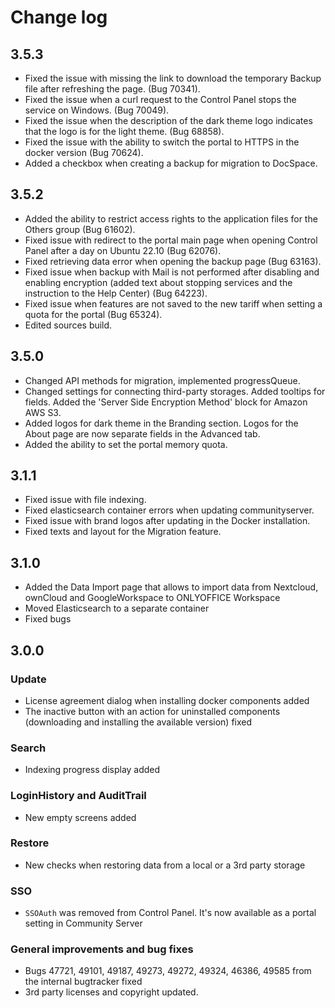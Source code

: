 # Change log

## 3.5.3

* Fixed the issue with missing the link to download the temporary Backup file after refreshing the page. (Bug 70341).
* Fixed the issue when a curl request to the Control Panel stops the service on Windows. (Bug 70049).
* Fixed the issue when the description of the dark theme logo indicates that the logo is for the light theme. (Bug 68858).
* Fixed the issue with the ability to switch the portal to HTTPS in the docker version (Bug 70624).
* Added a checkbox when creating a backup for migration to DocSpace.

## 3.5.2

* Added the ability to restrict access rights to the application files for the Others group (Bug 61602).
* Fixed issue with redirect to the portal main page when opening Control Panel after a day on Ubuntu 22.10 (Bug 62076).
* Fixed retrieving data error when opening the backup page (Bug 63163).
* Fixed issue when backup with Mail is not performed after disabling and enabling encryption (added text about stopping services and the instruction to the Help Center) (Bug 64223).
* Fixed issue when features are not saved to the new tariff when setting a quota for the portal (Bug 65324).
* Edited sources build.

## 3.5.0

* Changed API methods for migration, implemented progressQueue.
* Changed settings for connecting third-party storages. Added tooltips for fields. Added the 'Server Side Encryption Method' block for Amazon AWS S3.
* Added logos for dark theme in the Branding section. Logos for the About page are now separate fields in the Advanced tab.
* Added the ability to set the portal memory quota.

## 3.1.1

* Fixed issue with file indexing.
* Fixed elasticsearch container errors when updating communityserver.
* Fixed issue with brand logos after updating in the Docker installation.
* Fixed texts and layout for the Migration feature.

## 3.1.0

* Added the Data Import page that allows to import data from Nextcloud, ownCloud and GoogleWorkspace to ONLYOFFICE Workspace
* Moved Elasticsearch to a separate container
* Fixed bugs

## 3.0.0

### Update

* License agreement dialog when installing docker components added
* The inactive button with an action for uninstalled components (downloading and installing the available version) fixed

### Search

* Indexing progress display added

### LoginHistory and AuditTrail

* New empty screens added

### Restore

* New checks when restoring data from a local or a 3rd party storage

### SSO

* `SSOAuth` was removed from Control Panel. It's now available as a portal setting in Community Server

### General improvements and bug fixes

* Bugs 47721, 49101, 49187, 49273, 49272, 49324, 46386, 49585 from the internal bugtracker fixed
* 3rd party licenses and copyright updated. 
